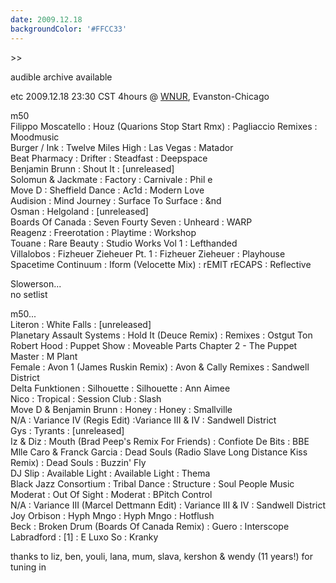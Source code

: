 ```yaml
---
date: 2009.12.18
backgroundColor: '#FFCC33'
---
```


\>>

audible archive available  


etc 2009.12.18 23:30 CST 4hours @ [WNUR](http://www.wnur.org/), Evanston-Chicago  

m50  
Filippo Moscatello : Houz (Quarions Stop Start Rmx) : Pagliaccio Remixes : Moodmusic  
Burger / Ink : Twelve Miles High : Las Vegas : Matador  
Beat Pharmacy : Drifter : Steadfast : Deepspace  
Benjamin Brunn : Shout It : \[unreleased\]  
Solomun & Jackmate : Factory : Carnivale : Phil e  
Move D : Sheffield Dance : Ac1d : Modern Love  
Audision : Mind Journey : Surface To Surface : &nd  
Osman : Helgoland : \[unreleased\]  
Boards Of Canada : Seven Fourty Seven : Unheard : WARP  
Reagenz : Freerotation : Playtime : Workshop  
Touane : Rare Beauty : Studio Works Vol 1 : Lefthanded  
Villalobos : Fizheuer Zieheuer Pt. 1 : Fizheuer Zieheuer : Playhouse  
Spacetime Continuum : Iform (Velocette Mix) : rEMIT rECAPS : Reflective  

Slowerson...  
no setlist  

m50...  
Literon : White Falls : \[unreleased\]  
Planetary Assault Systems : Hold It (Deuce Remix) : Remixes : Ostgut Ton  
Robert Hood : Puppet Show : Moveable Parts Chapter 2 - The Puppet Master : M Plant  
Female : Avon 1 (James Ruskin Remix) : Avon & Cally Remixes : Sandwell District  
Delta Funktionen : Silhouette : Silhouette : Ann Aimee  
Nico : Tropical : Session Club : Slash  
Move D & Benjamin Brunn : Honey : Honey : Smallville  
N/A : Variance IV (Regis Edit) :Variance III & IV : Sandwell District  
Gys : Tyrants : \[unreleased\]  
Iz & Diz : Mouth (Brad Peep's Remix For Friends) : Confiote De Bits : BBE  
Mlle Caro & Franck Garcia : Dead Souls (Radio Slave Long Distance Kiss Remix) : Dead Souls : Buzzin' Fly  
DJ Slip : Available Light : Available Light : Thema  
Black Jazz Consortium : Tribal Dance : Structure : Soul People Music  
Moderat : Out Of Sight : Moderat : BPitch Control  
N/A : Variance III (Marcel Dettmann Edit) : Variance III & IV : Sandwell District  
Joy Orbison : Hyph Mngo : Hyph Mngo : Hotflush  
Beck : Broken Drum (Boards Of Canada Remix) : Guero : Interscope  
Labradford : \[1\] : E Luxo So : Kranky  

thanks to liz, ben, youli, lana, mum, slava, kershon & wendy (11 years!) for tuning in